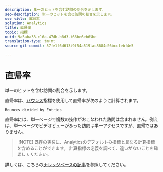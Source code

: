 ```yaml
---
description: 単一のヒットを含む訪問の割合を示します。
seo-description: 単一のヒットを含む訪問の割合を示します。
seo-title: 直帰率
solution: Analytics
title: 直帰率
topic: 指標
uuid: 9a5aba33-c16a-47db-b8d3-f66be6eb65be
translation-type: tm+mt
source-git-commit: 57fe1f6d613b9f54a5191ac8684d36bccfebf4e5

---
```



# 直帰率

単一のヒットを含む訪問の割合を示します。

直帰率は、[バウンス](/help/components/c-variables/c-metrics/metrics-bounces.md)指標を使用して直帰率が次のように計算されます。

`Bounces divided by Entries`

直帰率には、単一ページで複数の操作がおこなわれた訪問は含まれません。例えば、単一ページでビデオビューがあった訪問は単一アクセスですが、直帰ではありません。

> [!NOTE] 既存の実装に、Analyticsのデフォルトの指標と異なる計算指標を含めることができます。 計算指標の定義を調べて、違いがないことを確認してください。

詳しくは、こちらの[ナレッジベースの記事](https://marketing.adobe.com/resources/help/en_US/home/index.html#kb-analytics-comparing-bounces-and-single-access)を参照してください。
